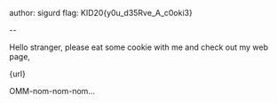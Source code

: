 author: sigurd
flag: KID20{y0u_d35Rve_A_c0oki3}

--

Hello stranger, please eat some cookie with me and check out my web page,

{url}

OMM-nom-nom-nom...

